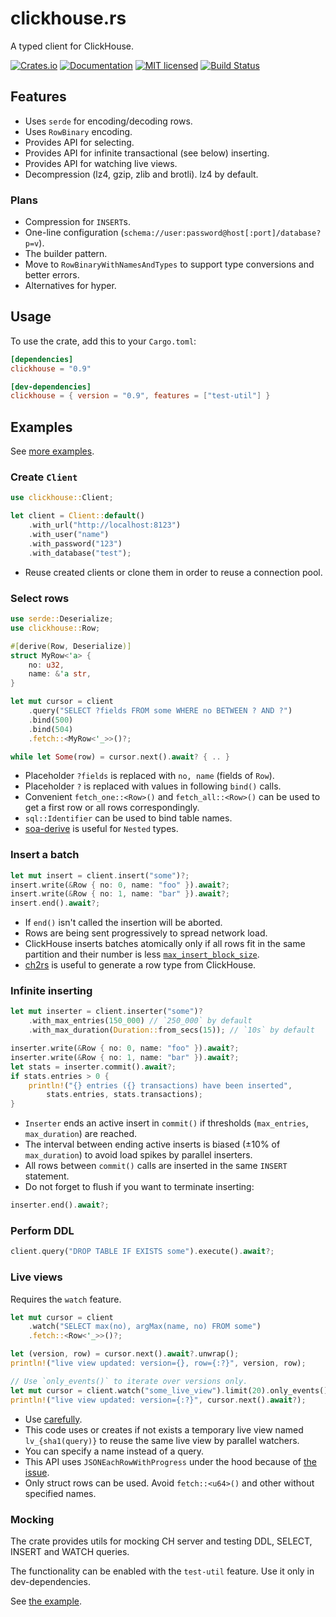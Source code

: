 # clickhouse.rs

A typed client for ClickHouse.

[![Crates.io][crates-badge]][crates-url]
[![Documentation][docs-badge]][docs-url]
[![MIT licensed][mit-badge]][mit-url]
[![Build Status][actions-badge]][actions-url]

[crates-badge]: https://img.shields.io/crates/v/clickhouse.svg
[crates-url]: https://crates.io/crates/clickhouse
[docs-badge]: https://docs.rs/clickhouse/badge.svg
[docs-url]: https://docs.rs/clickhouse
[mit-badge]: https://img.shields.io/badge/license-MIT-blue.svg
[mit-url]: https://github.com/loyd/clickhouse.rs/blob/master/LICENSE
[actions-badge]: https://github.com/loyd/clickhouse.rs/workflows/CI/badge.svg
[actions-url]: https://github.com/loyd/clickhouse.rs/actions?query=workflow%3ACI+branch%3Amaster

## Features
* Uses `serde` for encoding/decoding rows.
* Uses `RowBinary` encoding.
* Provides API for selecting.
* Provides API for infinite transactional (see below) inserting.
* Provides API for watching live views.
* Decompression (lz4, gzip, zlib and brotli). lz4 by default.

### Plans
* Compression for `INSERT`s.
* One-line configuration (`schema://user:password@host[:port]/database?p=v`).
* The builder pattern.
* Move to `RowBinaryWithNamesAndTypes` to support type conversions and better errors.
* Alternatives for hyper.

## Usage
To use the crate, add this to your `Cargo.toml`:
```toml
[dependencies]
clickhouse = "0.9"

[dev-dependencies]
clickhouse = { version = "0.9", features = ["test-util"] }
```

## Examples
See [more examples](examples/).

### Create `Client`
```rust
use clickhouse::Client;

let client = Client::default()
    .with_url("http://localhost:8123")
    .with_user("name")
    .with_password("123")
    .with_database("test");
```

* Reuse created clients or clone them in order to reuse a connection pool.

### Select rows
```rust
use serde::Deserialize;
use clickhouse::Row;

#[derive(Row, Deserialize)]
struct MyRow<'a> {
    no: u32,
    name: &'a str,
}

let mut cursor = client
    .query("SELECT ?fields FROM some WHERE no BETWEEN ? AND ?")
    .bind(500)
    .bind(504)
    .fetch::<MyRow<'_>>()?;

while let Some(row) = cursor.next().await? { .. }
```

* Placeholder `?fields` is replaced with `no, name` (fields of `Row`).
* Placeholder `?` is replaced with values in following `bind()` calls.
* Convenient `fetch_one::<Row>()` and `fetch_all::<Row>()` can be used to get a first row or all rows correspondingly.
* `sql::Identifier` can be used to bind table names.
* [soa-derive](https://github.com/lumol-org/soa-derive) is useful for `Nested` types.

### Insert a batch
```rust
let mut insert = client.insert("some")?;
insert.write(&Row { no: 0, name: "foo" }).await?;
insert.write(&Row { no: 1, name: "bar" }).await?;
insert.end().await?;
```

* If `end()` isn't called the insertion will be aborted.
* Rows are being sent progressively to spread network load.
* ClickHouse inserts batches atomically only if all rows fit in the same partition and their number is less [`max_insert_block_size`](https://clickhouse.tech/docs/en/operations/settings/settings/#settings-max_insert_block_size).
* [ch2rs](https://github.com/loyd/ch2rs) is useful to generate a row type from ClickHouse.

### Infinite inserting
```rust
let mut inserter = client.inserter("some")?
    .with_max_entries(150_000) // `250_000` by default
    .with_max_duration(Duration::from_secs(15)); // `10s` by default

inserter.write(&Row { no: 0, name: "foo" }).await?;
inserter.write(&Row { no: 1, name: "bar" }).await?;
let stats = inserter.commit().await?;
if stats.entries > 0 {
    println!("{} entries ({} transactions) have been inserted",
        stats.entries, stats.transactions);
}
```

* `Inserter` ends an active insert in `commit()` if thresholds (`max_entries`, `max_duration`) are reached.
* The interval between ending active inserts is biased (±10% of `max_duration`) to avoid load spikes by parallel inserters.
* All rows between `commit()` calls are inserted in the same `INSERT` statement.
* Do not forget to flush if you want to terminate inserting:
```rust
inserter.end().await?;
```

### Perform DDL
```rust
client.query("DROP TABLE IF EXISTS some").execute().await?;
```

### Live views
Requires the `watch` feature.

```rust
let mut cursor = client
    .watch("SELECT max(no), argMax(name, no) FROM some")
    .fetch::<Row<'_>>()?;

let (version, row) = cursor.next().await?.unwrap();
println!("live view updated: version={}, row={:?}", version, row);

// Use `only_events()` to iterate over versions only.
let mut cursor = client.watch("some_live_view").limit(20).only_events().fetch()?;
println!("live view updated: version={:?}", cursor.next().await?);
```

* Use [carefully](https://github.com/ClickHouse/ClickHouse/issues/28309#issuecomment-908666042).
* This code uses or creates if not exists a temporary live view named `lv_{sha1(query)}` to reuse the same live view by parallel watchers.
* You can specify a name instead of a query.
* This API uses `JSONEachRowWithProgress` under the hood because of [the issue](https://github.com/ClickHouse/ClickHouse/issues/22996).
* Only struct rows can be used. Avoid `fetch::<u64>()` and other without specified names.

### Mocking
The crate provides utils for mocking CH server and testing DDL, SELECT, INSERT and WATCH queries.

The functionality can be enabled with the `test-util` feature. Use it only in dev-dependencies.

See [the example](examples/mock.rs).
